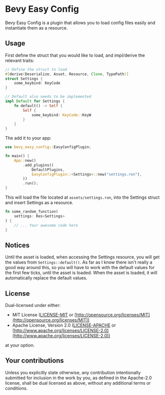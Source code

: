 # Bevy Easy Config
Bevy Easy Config is a plugin that allows you to load config files easily and instantiate them as a resource.

## Usage
First define the struct that you would like to load, and impl/derive the relevant traits:
```rust
// Define the struct to load
#[derive(Deserialize, Asset, Resource, Clone, TypePath)]
struct Settings {
    some_keybind: KeyCode
}

// Default also needs to be implemented
impl Default for Settings {
    fn default() -> Self {
        Self {
            some_keybind: KeyCode::KeyW
        }
    }
}

```
The add it to your app:
```rust
use bevy_easy_config::EasyConfigPlugin;

fn main() {
    App::new()
        .add_plugins((
            DefaultPlugins,
            EasyConfigPlugin::<Settings>::new("settings.ron"),
        ))
        .run();
}
```
This will load the file located at `assets/settings.ron`, into the Settings struct and insert Settings as a resource.

```rust
fn some_random_function(
    settings: Res<Settings>
) {
    // ... Your awesome code here
}
```

## Notices
Until the asset is loaded, when accessing the Settings resource, you will get the values from `Settings::default()`.
As far as I know there isn't really a good way around this, so you will have to work with the default values for the
first few ticks, until the asset is loaded. When the asset is loaded, it will automatically replace the default values.

## License
Dual-licensed under either:

* MIT License ([LICENSE-MIT](LICENSE-MIT) or [http://opensource.org/licenses/MIT](http://opensource.org/licenses/MIT))
* Apache License, Version 2.0 ([LICENSE-APACHE](LICENSE-APACHE) or [http://www.apache.org/licenses/LICENSE-2.0](http://www.apache.org/licenses/LICENSE-2.0))

at your option.

## Your contributions

Unless you explicitly state otherwise, any contribution intentionally submitted for inclusion in the work by you,
as defined in the Apache-2.0 license, shall be dual licensed as above, without any additional terms or conditions.
